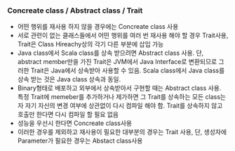 ### Concreate class / Abstract class / Trait
+ 어떤 행위를 재사용 하지 않을 경우에는 Concreate class 사용
+ 서로 관련이 없는 클래스들에서 어떤 행위를 여러 번 재사용 해야 할 경우 Trait사용, Trait은 Class Hireachy상의 각기 다른 부분에 삽입 가능
+ Java class에서 Scala class를 상속 받으려면 Abstract class 사용. 단, abstract member만을 가진 Trait은 JVM에서 Java Interface로 변환되므로
그러한 Trait은 Java에서 상속받아 사용할 수 있음. Scala class에서 Java class를 상속 받는 것은 Java class 상속과 동일.
+ Binary형태로 배포하고 외부에서 상속받아서 구현할 때는 Abstract class 사용. 특정 Trait에 memeber를 추가하거나 제가하면 그 Trait를 상속하는 모든 class는 자
자기 자신의 변경 여부에 상관없이 다시 컴파일 해야 함. Trait를 상속하지 않고 호출만 한다면 다시 컴파일 할 필요 없음
+ 성능을 우선시 한다면 Concreate class사용
+ 이러한 경우를 제외하고 재사용이 필요한 대부분의 경우는 Trait 사용, 단, 생성자에 Parameter가 필요한 경우는 Abstact class사용
